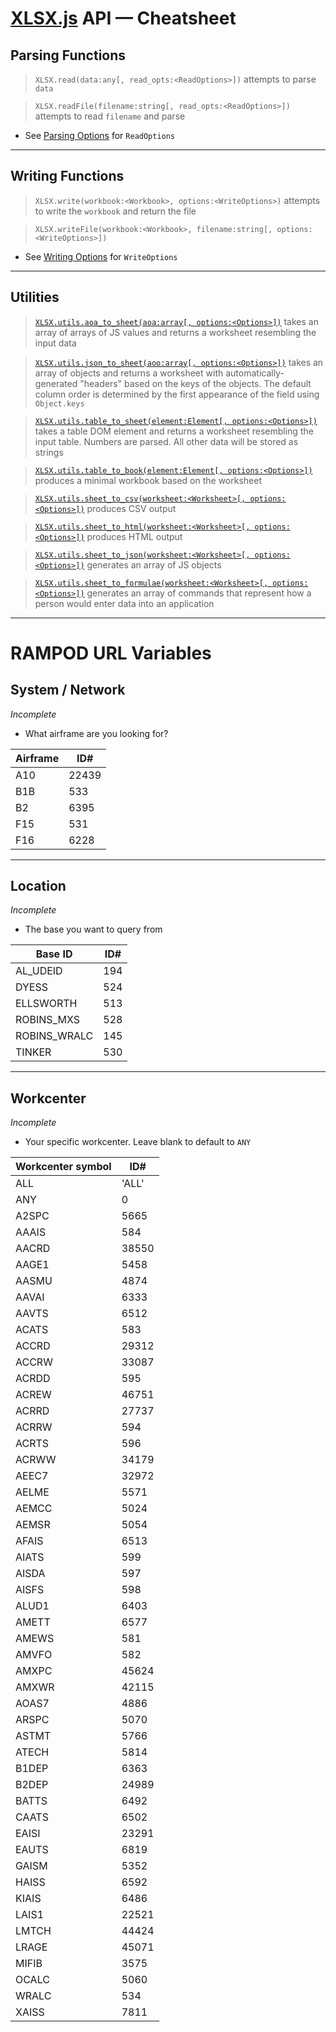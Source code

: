# [XLSX.js](https://docs.sheetjs.com/docs/api/) API &mdash; Cheatsheet

## Parsing Functions

> `XLSX.read(data:any[, read_opts:<ReadOptions>])` attempts to parse `data`

> `XLSX.readFile(filename:string[, read_opts:<ReadOptions>])` attempts to read `filename` and parse

* See [Parsing Options](https://docs.sheetjs.com/docs/api/parse-options/) for `ReadOptions`

----

## Writing Functions

> `XLSX.write(workbook:<Workbook>, options:<WriteOptions>)` attempts to write the `workbook` and return the file

> `XLSX.writeFile(workbook:<Workbook>, filename:string[, options:<WriteOptions>])`

* See [Writing Options](https://docs.sheetjs.com/docs/api/write-options/#writing-options) for `WriteOptions`

----

## Utilities

> [`XLSX.utils.aoa_to_sheet(aoa:array[, options:<Options>])`](https://docs.sheetjs.com/docs/api/utilities/#array-of-arrays-input) takes an array of arrays of JS values and returns a worksheet resembling the input data

> [`XLSX.utils.json_to_sheet(aoo:array[, options:<Options>])`](https://docs.sheetjs.com/docs/api/utilities/#array-of-objects-input) takes an array of objects and returns a worksheet with automatically-generated "headers" based on the keys of the objects. The default column order is determined by the first appearance of the field using `Object.keys`

> [`XLSX.utils.table_to_sheet(element:Element[, options:<Options>])`](https://docs.sheetjs.com/docs/api/utilities/#html-table-input) takes a table DOM element and returns a worksheet resembling the input table. Numbers are parsed. All other data will be stored as strings

> [`XLSX.utils.table_to_book(element:Element[, options:<Options>])`](https://docs.sheetjs.com/docs/api/utilities/#html-table-input) produces a minimal workbook based on the worksheet

> [`XLSX.utils.sheet_to_csv(worksheet:<Worksheet>[, options:<Options>])`](https://docs.sheetjs.com/docs/api/utilities/#delimiter-separated-output) produces CSV output

> [`XLSX.utils.sheet_to_html(worksheet:<Worksheet>[, options:<Options>])`](https://docs.sheetjs.com/docs/api/utilities/#html-output) produces HTML output

> [`XLSX.utils.sheet_to_json(worksheet:<Worksheet>[, options:<Options>])`](https://docs.sheetjs.com/docs/api/utilities/#array-output) generates an array of JS objects

> [`XLSX.utils.sheet_to_formulae(worksheet:<Worksheet>[, options:<Options>])`](https://docs.sheetjs.com/docs/api/utilities/#formulae-output) generates an array of commands that represent how a person would enter data into an application

--------

# RAMPOD URL Variables
## System / Network
*Incomplete*

- What airframe are you looking for?

| Airframe | ID#   |
| -------- | ----- |
| A10      | 22439 |
| B1B      | 533   |
| B2       | 6395  |
| F15      | 531   |
| F16      | 6228  |

----

## Location
*Incomplete*

- The base you want to query from

| Base ID      | ID# |
| ------------ | --- |
| AL_UDEID     | 194 |
| DYESS        | 524 |
| ELLSWORTH    | 513 |
| ROBINS_MXS   | 528 |
| ROBINS_WRALC | 145 |
| TINKER       | 530 |

----

## Workcenter
*Incomplete*

- Your specific workcenter. Leave blank to default to `ANY`

| Workcenter symbol | ID#   |
| ----------------- | ----- |
| ALL               | 'ALL' |
| ANY               | 0     |
| A2SPC             | 5665  |
| AAAIS             | 584   |
| AACRD             | 38550 |
| AAGE1             | 5458  |
| AASMU             | 4874  |
| AAVAI             | 6333  |
| AAVTS             | 6512  |
| ACATS             | 583   |
| ACCRD             | 29312 |
| ACCRW             | 33087 |
| ACRDD             | 595   |
| ACREW             | 46751 |
| ACRRD             | 27737 |
| ACRRW             | 594   |
| ACRTS             | 596   |
| ACRWW             | 34179 |
| AEEC7             | 32972 |
| AELME             | 5571  |
| AEMCC             | 5024  |
| AEMSR             | 5054  |
| AFAIS             | 6513  |
| AIATS             | 599   |
| AISDA             | 597   |
| AISFS             | 598   |
| ALUD1             | 6403  |
| AMETT             | 6577  |
| AMEWS             | 581   |
| AMVFO             | 582   |
| AMXPC             | 45624 |
| AMXWR             | 42115 |
| AOAS7             | 4886  |
| ARSPC             | 5070  |
| ASTMT             | 5766  |
| ATECH             | 5814  |
| B1DEP             | 6363  |
| B2DEP             | 24989 |
| BATTS             | 6492  |
| CAATS             | 6502  |
| EAISI             | 23291 |
| EAUTS             | 6819  |
| GAISM             | 5352  |
| HAISS             | 6592  |
| KIAIS             | 6486  |
| LAIS1             | 22521 |
| LMTCH             | 44424 |
| LRAGE             | 45071 |
| MIFIB             | 3575  |
| OCALC             | 5060  |
| WRALC             | 534   |
| XAISS             | 7811  |
